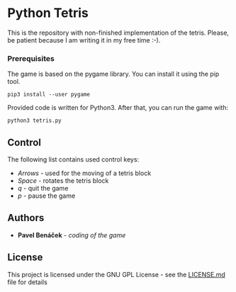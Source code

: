 # Python Tetris

This is the repository with non-finished implementation of the tetris. Please, be patient because I am writing it in my free time :-).

### Prerequisites

The game is based on the pygame library. You can install it using the pip tool.

```
pip3 install --user pygame
```

Provided code is written for Python3. After that, you can run the game with:

```
python3 tetris.py
```


## Control

The following list contains used control keys:

* *Arrows* - used for the moving of a tetris block
* *Space*  - rotates the tetris block
* *q*      - quit the game
* *p*      - pause the game

## Authors

* **Pavel Benáček** - *coding of the game*

## License

This project is licensed under the GNU GPL License - see the [LICENSE.md](LICENSE.md) file for details

